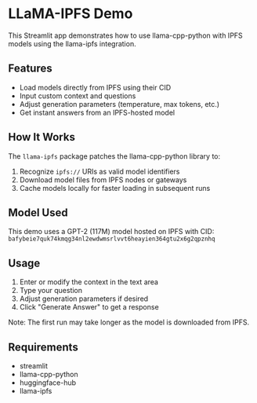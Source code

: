# LLaMA-IPFS Demo

This Streamlit app demonstrates how to use llama-cpp-python with IPFS models using the llama-ipfs integration.

## Features

- Load models directly from IPFS using their CID
- Input custom context and questions
- Adjust generation parameters (temperature, max tokens, etc.)
- Get instant answers from an IPFS-hosted model

## How It Works

The `llama-ipfs` package patches the llama-cpp-python library to:

1. Recognize `ipfs://` URIs as valid model identifiers
2. Download model files from IPFS nodes or gateways
3. Cache models locally for faster loading in subsequent runs

## Model Used

This demo uses a GPT-2 (117M) model hosted on IPFS with CID:
`bafybeie7quk74kmqg34nl2ewdwmsrlvvt6heayien364gtu2x6g2qpznhq`

## Usage

1. Enter or modify the context in the text area
2. Type your question
3. Adjust generation parameters if desired
4. Click "Generate Answer" to get a response

Note: The first run may take longer as the model is downloaded from IPFS.

## Requirements

- streamlit
- llama-cpp-python
- huggingface-hub
- llama-ipfs
